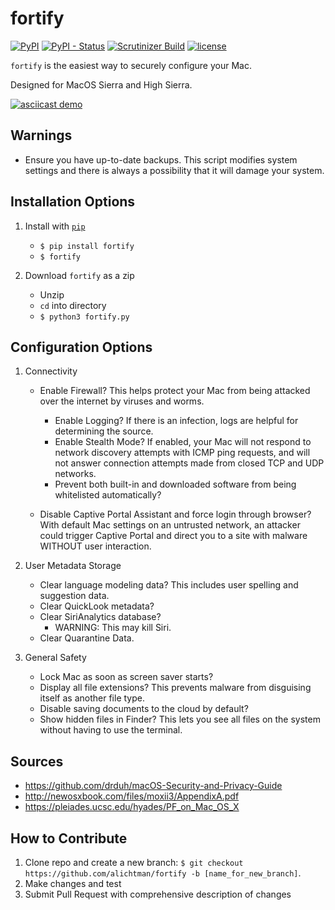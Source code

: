 # fortify

[![PyPI](https://img.shields.io/pypi/v/nine.svg)](https://pypi.org/project/fortify/)
[![PyPI - Status](https://img.shields.io/pypi/status/Django.svg)](https://pypi.org/project/fortify/)
[![Scrutinizer Build](https://img.shields.io/scrutinizer/build/g/filp/whoops.svg)](https://github.com/alichtman/fortify)
[![license](https://img.shields.io/github/license/mashape/apistatus.svg)](https://github.com/alichtman/fortify/blob/master/LICENSE)


`fortify` is the easiest way to securely configure your Mac.

Designed for MacOS Sierra and High Sierra.

[![asciicast demo](https://asciinema.org/a/MGEPQNTustyLj8m9pXKdUbPlM.png)](https://asciinema.org/a/MGEPQNTustyLj8m9pXKdUbPlM?theme=tango&speed=1.15)

**Warnings**
---

+ Ensure you have up-to-date backups. This script modifies system settings and there is always a possibility that it will damage your system.

**Installation Options**
---

1. Install with [`pip`](https://pypi.org/project/fortify/)
    + `$ pip install fortify`
    + `$ fortify`

2. Download `fortify` as a zip
    + Unzip
    + `cd` into directory
    + `$ python3 fortify.py`


**Configuration Options**
---

1. Connectivity

    + Enable Firewall? This helps protect your Mac from being attacked over the internet by viruses and worms.
        - Enable Logging? If there is an infection, logs are helpful for determining the source.
        - Enable Stealth Mode? If enabled, your Mac will not respond to network discovery attempts with ICMP ping requests, and will not answer connection attempts made from closed TCP and UDP networks.
        - Prevent both built-in and downloaded software from being whitelisted automatically?

    + Disable Captive Portal Assistant and force login through browser? With default Mac settings on an untrusted network, an attacker could trigger Captive Portal and direct you to a site with malware WITHOUT user interaction.

2. User Metadata Storage

    + Clear language modeling data? This includes user spelling and suggestion data.
    + Clear QuickLook metadata?
    + Clear SiriAnalytics database?
        - WARNING: This may kill Siri.
    + Clear Quarantine Data.

3. General Safety

    + Lock Mac as soon as screen saver starts?
    + Display all file extensions? This prevents malware from disguising itself as another file type.
    + Disable saving documents to the cloud by default?
    + Show hidden files in Finder? This lets you see all files on the system without having to use the terminal.


**Sources**
-----

+ https://github.com/drduh/macOS-Security-and-Privacy-Guide
+ http://newosxbook.com/files/moxii3/AppendixA.pdf
+ https://pleiades.ucsc.edu/hyades/PF_on_Mac_OS_X

**How to Contribute**
---

1. Clone repo and create a new branch: `$ git checkout https://github.com/alichtman/fortify -b [name_for_new_branch]`.
2. Make changes and test
3. Submit Pull Request with comprehensive description of changes
